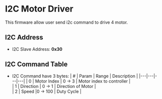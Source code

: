 # I2C Motor Driver
This firmware allow user send i2c command to drive 4 motor.

## I2C Address 
- I2C Slave Address: **0x30**

## I2C Command Table

- I2C Command have 3 bytes:
    | # | Param  | Range  |  Description  | 
    |---|---|---|---|
    |  0  | Motor Index  |  0 -> 3 | Motor index to controller |  
    |  1 |  Direction | 0 -> 1  | Direction of Motor  |  
    |  2 |  Speed |0 -> 100    | Duty Cycle | 